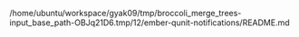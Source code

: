 /home/ubuntu/workspace/gyak09/tmp/broccoli_merge_trees-input_base_path-OBJq21D6.tmp/12/ember-qunit-notifications/README.md